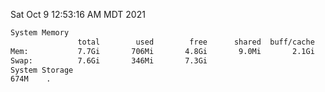 Sat Oct  9 12:53:16 AM MDT 2021
```bash
System Memory
               total        used        free      shared  buff/cache   available
Mem:           7.7Gi       706Mi       4.8Gi       9.0Mi       2.1Gi       6.6Gi
Swap:          7.6Gi       346Mi       7.3Gi
System Storage
674M	.
```
